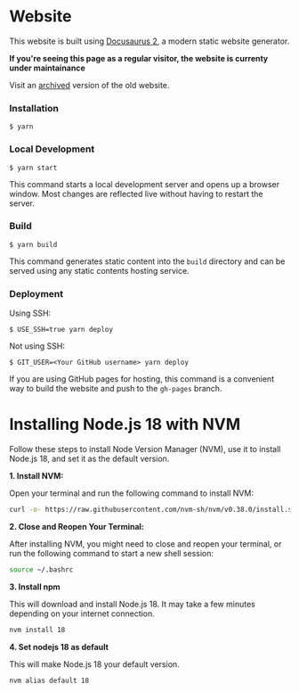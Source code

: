 # Website

This website is built using [Docusaurus 2](https://docusaurus.io/), a modern static website generator.

<b>If you're seeing this page as a regular visitor, the website is currenty under maintainance</b>

Visit an [archived](https://suobset.github.io/archive/web_v2/) version of the old website.

### Installation

```
$ yarn
```

### Local Development

```
$ yarn start
```

This command starts a local development server and opens up a browser window. Most changes are reflected live without having to restart the server.

### Build

```
$ yarn build
```

This command generates static content into the `build` directory and can be served using any static contents hosting service.

### Deployment

Using SSH:

```
$ USE_SSH=true yarn deploy
```

Not using SSH:

```
$ GIT_USER=<Your GitHub username> yarn deploy
```

If you are using GitHub pages for hosting, this command is a convenient way to build the website and push to the `gh-pages` branch.

# Installing Node.js 18 with NVM

Follow these steps to install Node Version Manager (NVM), use it to install Node.js 18, and set it as the default version.

**1. Install NVM:**

Open your terminal and run the following command to install NVM:

```bash
curl -o- https://raw.githubusercontent.com/nvm-sh/nvm/v0.38.0/install.sh | bash
```

**2. Close and Reopen Your Terminal:**

After installing NVM, you might need to close and reopen your terminal, or run the following command to start a new shell session:

```bash
source ~/.bashrc
```

**3. Install npm**

This will download and install Node.js 18. It may take a few minutes depending on your internet connection.

```bash
nvm install 18
```

**4. Set nodejs 18 as default**

This will make Node.js 18 your default version.

```bash
nvm alias default 18
```
